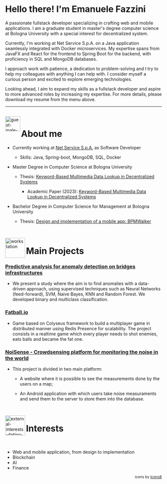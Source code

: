 
# Hello there! I'm Emanuele Fazzini

A passionate fullstack developer specializing in crafting web and mobile applications. I am a graduate student in master's degree computer science at Bologna University with a special interest for decentralized system.

Currently, I'm working at Net Service S.p.A. on a Java application seamlessly integrated with Docker microservices. My expertise spans from JavaFX and React for the frontend to Spring Boot for the backend, with proficiency in SQL and MongoDB databases.

I approach work with patience, a dedication to problem-solving and I try to help my colleagues with anything I can help with. I consider myself a curious person and excited to explore emerging technologies.

Looking ahead, I aim to expand my skills as a fullstack developer and aspire to more advanced roles by increasing my expertise. For more details, please download my resume from the menu above.

***

<br/>

<img align="left" width="48" height="48" src="https://img.icons8.com/color/48/guest-male--v1.png" alt="guest-male--v1"/>
<h1>About me</h1>

- Currently working at [Net Service S.p.A.](https://www.netservice.eu/en/) as Software Developer

    - Skills: Java, Spring-boot, MongoDB, SQL, Docker

- Master Degree in Computer Science at Bologna University
    - Thesis: [Keyword-Based Multimedia Data Lookup in Decentralized Systems](https://amslaurea.unibo.it/27598/)

        - Academic Paper (2023): [Keyword-Based Multimedia Data Lookup in Decentralized Systems](https://ieeexplore.ieee.org/document/10286930)
 - Bachelor Degree in Computer Science for Management at Bologna University
    - Thesis: [Design and implementation of a mobile app: BPMWalker](https://amslaurea.unibo.it/21589/)

<br/>

<img align="left" width="64" height="64" src="https://img.icons8.com/dusk/64/workstation.png" alt="workstation"/><h1>Main Projects</h1>

### [Predictive analysis for anomaly detection on bridges infrastructures](https://gitlab.com/BonnyBay/bridges-sensors)

- We present a study where the aim is to find anomalies with a data-driven approach, using supervised techniques such as Neural Networks (feed-forward), SVM, Naive Bayes, KNN and Random Forest. We developed binary and multiclass classification.

### [Fatball.io](https://gitlab.com/BonnyBay/fatball)

- Game based on Colyseus framework to build a multiplayer game in distributed manner using Redis Presence for scalability. The project consists in a realtime game which every player needs to shot enemies, eats balls and became the fat one.

### [NoiSense - Crowdsensing platform for monitoring the noise in the world](https://gitlab.com/ema.fazz/context-aware-system)

- This project is divided in two main platform:

    - A website where it is possible to see the measurements done by the users on a map;

    - An Android application with which users take noise measuraments and send them to the server to store them into the database.

<br/>

<img align="left" width="64" height="64" src="https://img.icons8.com/external-flaticons-lineal-color-flat-icons/64/external-interests-dating-app-flaticons-lineal-color-flat-icons.png" alt="external-interests-dating-app-flaticons-lineal-color-flat-icons"/><h1>Interests</h1>

<br/>

- Web and mobile application, from design to implementation
- Blockchain
- AI
- Finance

<div align="right" style="font-size:smaller;">icons by <a href="https://icons8.com">Icons8</div>